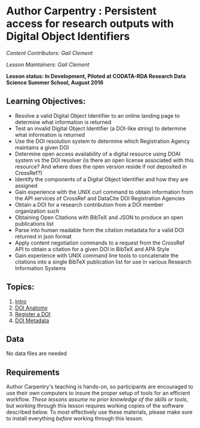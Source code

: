 Author Carpentry : Persistent access for research outputs with Digital Object Identifiers
=======

*Content Contributors: Gail Clement*

*Lesson Maintainers: Gail Clement*

**Lesson status: In Development, Piloted at CODATA-RDA Research Data Science
Summer School, August 2016**

## Learning Objectives:

- Resolve a valid Digital Object Identifier to an online landing page to
  determine what information is returned
- Test an invalid Digital Object Identifier (a DOI-like string) to determine
  what information is returned
- Use the DOI resolution system to determine which Registration Agency
  maintains a given DOI
- Determine open access availability of a digital resource using DOAI system vs
  the DOI resolver (is there an open license associated with this resource? And
where does the open version reside if not deposited in CrossRef?)
- Identify the components of a Digital Object Identifier and how they are
  assigned
- Gain experience with the UNIX curl command to obtain information from the API
  services of CrossRef and DataCite DOI Registration Agencies
- Obtain a DOI for a research contribution from a DOI member organization such 
- Obtaining Open Citations with BibTeX and JSON to produce an open publications
  list
- Parse into human readable form the citation metadata for a valid DOI returned
  in json format
- Apply content negotiation commands to a request from the CrossRef API to
  obtain a citation for a given DOI in BibTeX and APA Style
- Gain experience with UNIX command line tools to concatenate the citations
  into a single BibTeX publication list for use in various Research Information
Systems

## Topics:

1. [Intro](00-intro-dois.html)
2. [DOI Anatomy](01-anatomy-doi.html)
3. [Register a DOI](02-register-doi.html)
4. [DOI Metadata](03-doi-metadata.html)


## Data

No data files are needed 

## Requirements

Author Carpentry's teaching is hands-on, so participants are encouraged to use
their own computers to insure the proper setup of tools for an efficient
workflow.
*These lessons assume no prior knowledge of the skills or tools*, but working
through this lesson requires working copies of the software described below.
To most effectively use these materials, please make sure to install everything
*before* working through this lesson.                    
